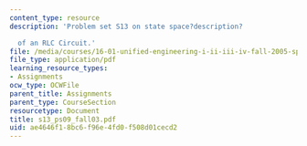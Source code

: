 ```yaml
---
content_type: resource
description: 'Problem set S13 on state space?description?

  of an RLC Circuit.'
file: /media/courses/16-01-unified-engineering-i-ii-iii-iv-fall-2005-spring-2006/ae4646f18bc6f96e4fd0f508d01cecd2_s13_ps09_fall03.pdf
file_type: application/pdf
learning_resource_types:
- Assignments
ocw_type: OCWFile
parent_title: Assignments
parent_type: CourseSection
resourcetype: Document
title: s13_ps09_fall03.pdf
uid: ae4646f1-8bc6-f96e-4fd0-f508d01cecd2
---
```

